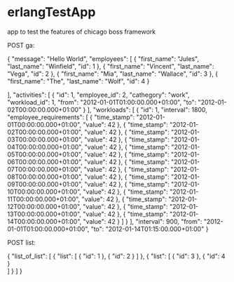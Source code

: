 erlangTestApp
=============

app to test the features of chicago boss framework

POST ga:

{
  "message": "Hello World",
  "employees": [
    {
      "first_name": "Jules",
      "last_name": "Winfield",
      "id": 1
    },
    {
      "first_name": "Vincent",
      "last_name": "Vega",
      "id": 2
    },
    {
      "first_name": "Mia",
      "last_name": "Wallace",
      "id": 3
    },
    {
      "first_name": "The",
      "last_name": "Wolf",
      "id": 4
    }

  ],
  "activities": [
    {
      "id": 1,
      "employee_id": 2,
      "cathegory": "work",
      "workload_id": 1,
      "from": "2012-01-01T01:00:00.000+01:00",
      "to": "2012-01-02T00:00:00.000+01:00"
    }
  ],
  "workloads": [
    {
      "id": 1,
      "interval": 1800,
      "employee_requirements": [
        {
          "time_stamp": "2012-01-01T00:00:00.000+01:00",
          "value": 42
        },
        {
          "time_stamp": "2012-01-02T00:00:00.000+01:00",
          "value": 42
        },
        {
          "time_stamp": "2012-01-03T00:00:00.000+01:00",
          "value": 42
        },
        {
          "time_stamp": "2012-01-04T00:00:00.000+01:00",
          "value": 42
        },
        {
          "time_stamp": "2012-01-05T00:00:00.000+01:00",
          "value": 42
        },
        {
          "time_stamp": "2012-01-06T00:00:00.000+01:00",
          "value": 42
        },
        {
          "time_stamp": "2012-01-07T00:00:00.000+01:00",
          "value": 42
        },
        {
          "time_stamp": "2012-01-08T00:00:00.000+01:00",
          "value": 42
        },
        {
          "time_stamp": "2012-01-09T00:00:00.000+01:00",
          "value": 42
        },
        {
          "time_stamp": "2012-01-10T00:00:00.000+01:00",
          "value": 42
        },
        {
          "time_stamp": "2012-01-11T00:00:00.000+01:00",
          "value": 42
        },
        {
          "time_stamp": "2012-01-12T00:00:00.000+01:00",
          "value": 42
        },
        {
          "time_stamp": "2012-01-13T00:00:00.000+01:00",
          "value": 42
        },
        {
          "time_stamp": "2012-01-14T00:00:00.000+01:00",
          "value": 42
        }
      ]
    }
  ],
  "interval": 900,
  "from": "2012-01-01T01:00:00.000+01:00",
  "to": "2012-01-14T01:15:00.000+01:00"
}


POST list: 

{
  "list_of_list": [
    {
      "list": [
        {
          "id": 1
        },
        {
          "id": 2
        }
      ]
    },
    {
      "list": [
        {
          "id": 3
        },
        {
          "id": 4
        }      
      ]
    }
  ]
}
